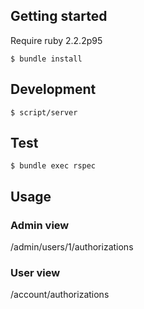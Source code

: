 
## Getting started

Require ruby 2.2.2p95

```
$ bundle install
```

## Development
```
$ script/server
```

## Test
```
$ bundle exec rspec
```

## Usage

### Admin view
/admin/users/1/authorizations

### User view
/account/authorizations
